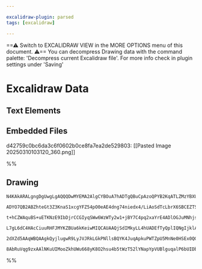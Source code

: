 ```yaml
---

excalidraw-plugin: parsed
tags: [excalidraw]

---
```

==⚠  Switch to EXCALIDRAW VIEW in the MORE OPTIONS menu of this document. ⚠== You can decompress Drawing data with the command palette: 'Decompress current Excalidraw file'. For more info check in plugin settings under 'Saving'


# Excalidraw Data
## Text Elements
## Embedded Files
d42759c0bc6da3c6f0602b0ce8fa7ea2de529803: [[Pasted Image 20250310103120_360.png]]

%%
## Drawing
```compressed-json
N4KAkARALgngDgUwgLgAQQQDwMYEMA2AlgCYBOuA7hADTgQBuCpAzoQPYB2KqATLZMzYBXUtiRoIACyhQ4zZAHoFAc0JRJQgEYA6bGwC2CgF7N6hbEcK4OCtptbErHALRY8RMpWdx8Q1TdIEfARcZgRmBShcZQUebQBWbQAGGjoghH0EDihmbgBtcDBQMBKIEm4IAEYAdQQAGQBhAAlJADEEAGY65xh4gDN9OHsADh5UkshYRArCfWikflLMbmce

ADYO7QB2ABZhteGt3Z3KnaS1xcgYFZ54pO0eAE4dng74niedx4/LiAoSdTcLbrX6SBCEZTSbg8Xa/azKYLcJK/ZhQUhsADWCAabHwbFIFTR1mYcFwgWy41Kmlw2AxynRQg4xBxeIJEiJHBJZKyUEpkD6hHw+AAyrBERJBB4+RBUeisdUAZJuJUUWjMQhRTBxehJeVfgzIRxwrk0CrCpA2KTsGprqaksjzRB6cI4ABJYgm1B5AC6vz65Ey7u4HCEQ

t+hCZWAquBS+uETKNzE9IbDjrCCGIyqSWw6WzWTy2w1+jBY7C4pq2xaYrE4ADlOGJuMNhjsOh0kqcLo7CMwACLpKAZ7h9AhhX6aePEACiwUy2WTofwvyEcGIuEHmYrJ3iRx2hbuHV+RA4GODi6PbFpQ7QI/wY7TUSgQk9EEQTIjymlAuCQYkxBeWzxI82BJJo2BrGuHTgX05xJDwmhJGIwwjlsIQ8MQCDvI8wxJB00rMO44heuaYBmhMpHmt6hQA

L7gL6dC4HAcCiuuRHFJMYKZBUa6kKeiwMIQCAUAAQjSdIMkyLL4hUADEfTyQplIQNgIjklArqDvoopytiuLSRIMkILhlQdJUSkqaQakaRkom0s6jLMnpbLoByXJqeZqk8tZ+itIKIpikRMq4nqhTKZ52Tedp6oKsQgKmvxFlWZpUVYpq2pBVKCXhepmkAErCIaxrKlllleZpADyVo2lmDqlIlZUZK0nBQK0uD6IKtqoIeoX1RFmlNdkwqEEYREdF

2dXZd5AAqWBQAAgkQyjlugwR9LyJVJRkLGkPNllsBQYK4JuqApkuPWTZpU5MnNe0HSEx0QGS6JUBtDX6Ddz1TfAgUSZm/EEeiQoABrcBswwPGslRbJUhzxP92CA/gACa3AnPchyvIBeyjMMlS3PxRhsAY3DsZA9AEEIRGVDRr19Rk+UOYmL6/Up9IkENI3QrVkBs8QooIHA3Bw6FvMALJsBhV24JowTHbe96lLzUnOaTEDCbiD2kMo1IABQ8FD1C

8AbRuVqg9zxAAlNKuUIMooZkhUWu668yK8O2hsu4b5tWzT52lYNapYpVUBlguqalP6bUIDbkakB+JOOlk0uy9waKU782BEILaBpwgvwcFHqekOnjrCFAx5EbnvulHYABWCDYDkwoF3A4uSwXMvXqg8t56FNIh4wU1E/gCcTNA30VGEwSN2W0oqaiBhfdMaCnReV5y6Ovdj/goTzTPg/D2eQo0eA1H8BA37hCTtHUUAA=
```
%%